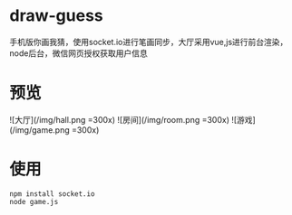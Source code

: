 # draw-guess
手机版你画我猜，使用socket.io进行笔画同步，大厅采用vue,js进行前台渲染，node后台，微信网页授权获取用户信息

# 预览
![大厅](/img/hall.png =300x)
![房间](/img/room.png =300x)
![游戏](/img/game.png =300x)

# 使用
```
npm install socket.io
node game.js
```
